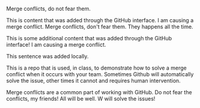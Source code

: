 
Merge conflicts, do not fear them.

This is content that was added through the GitHub interface. I am causing a merge conflict.
Merge conflicts, don't fear them. They happens all the time.

This is some additional content that was added through the GitHub interface! I am causing a merge conflict.

This sentence was added locally.

This is a repo that is used, in class, to demonstrate how to solve a merge conflict when it occurs with your team. Sometimes Github will automatically solve the issue, other times it cannot and requires human intervention.

Merge conflicts are a common part of working with GitHub. Do not fear the conflicts, my friends! All will be well. W will solve the issues!
